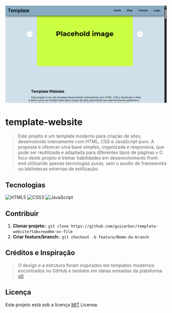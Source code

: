 <p align="center">
 <img src="style/img/project-IMG.png" alt="Exemplo de imagem" width="600px">
</p>


# template-website

> Este projeto é um template moderno para criação de sites, desenvolvido inteiramente com HTML, CSS e JavaScript puro.
> A proposta é oferecer uma base simples, organizada e responsiva, que pode ser reutilizada e adaptada para diferentes tipos de páginas.v
> O foco deste projeto é treinar habilidades em desenvolvimento front-end utilizando apenas tecnologias puras, sem o auxílio de frameworks ou bibliotecas externas de estilização.


## Tecnologias

![HTML5](https://img.shields.io/badge/html5-%23E34F26.svg?style=for-the-badge&logo=html5&logoColor=white)
![CSS3](https://img.shields.io/badge/css3-%231572B6.svg?style=for-the-badge&logo=css3&logoColor=white)
![JavaScript](https://img.shields.io/badge/javascript-%23323330.svg?style=for-the-badge&logo=javascript&logoColor=%23F7DF1E)


## Contribuir

1. **Clonar projeto:**: `git clone https://github.com/guicarbar/template-website?tab=readme-ov-file`
2. **Criar feature/branch:**: `git checkout -b feature/Nome-da-branch`


## Créditos e Inspiração 

> O design e a estrutura foram inspirados em templates modernos encontrados no GitHub e também em ideias extraídas da plataforma [v0](https://v0.app/)


## Licença

Este projeto está sob a licença [MIT](../LICENSE) License.